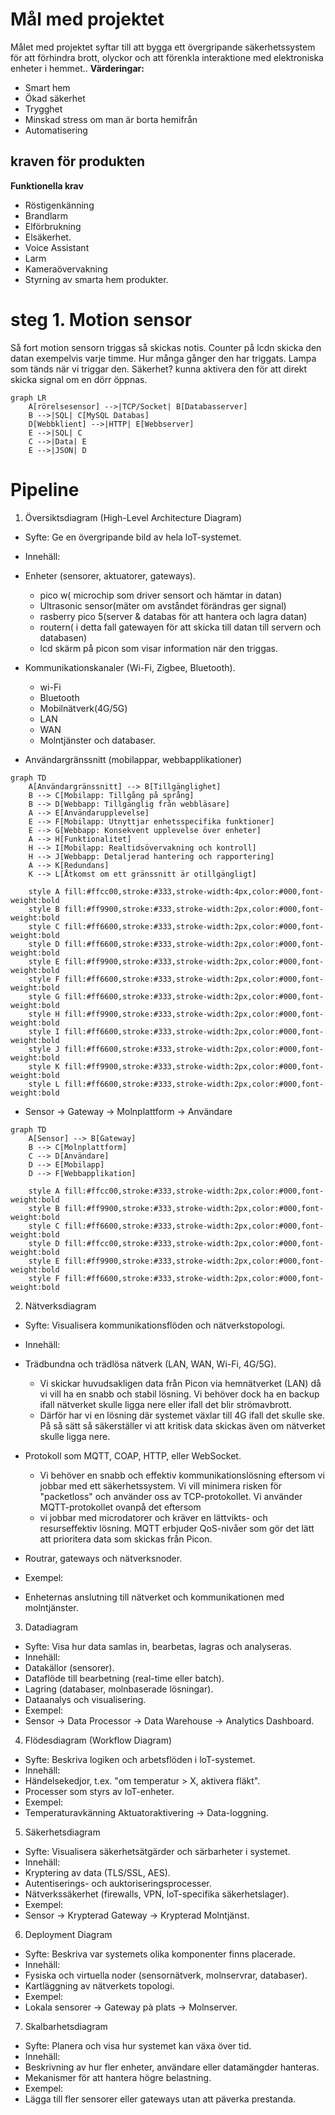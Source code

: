 # Mål med projektet
Målet med projektet syftar till att bygga ett övergripande säkerhetssystem för att förhindra brott, olyckor
och att förenkla interaktione med elektroniska enheter i hemmet..
**Värderingar:**
- Smart hem
- Ökad säkerhet
- Trygghet
- Minskad stress om man är borta hemifrån
- Automatisering
## kraven för produkten

**Funktionella krav**
- Röstigenkänning
- Brandlarm
- Elförbrukning
- Elsäkerhet.
- Voice Assistant
- Larm
- Kameraövervakning
- Styrning av smarta hem produkter.

# steg 1. Motion sensor
Så fort motion sensorn triggas så skickas notis.
Counter på lcdn skicka den datan exempelvis varje timme. Hur många gånger den har triggats.
Lampa som tänds när vi triggar den.
Säkerhet? kunna aktivera den för att direkt skicka signal om en dörr öppnas.
```mermaid
graph LR
    A[rörelsesensor] -->|TCP/Socket| B[Databasserver]
    B -->|SQL| C[MySQL Databas]
    D[Webbklient] -->|HTTP| E[Webbserver]
    E -->|SQL| C
    C -->|Data| E
    E -->|JSON| D
```
# Pipeline
1. Översiktsdiagram (High-Level Architecture Diagram)
- Syfte: Ge en övergripande bild av hela loT-systemet.
- Innehäll:
- Enheter (sensorer, aktuatorer, gateways).
    * pico w( microchip som driver sensort och hämtar in datan)
    * Ultrasonic sensor(mäter om avståndet förändras ger signal)
    * rasberry pico 5(server & databas för att hantera och lagra datan)
    * routern( i detta fall gatewayen för att skicka till datan till servern och databasen)
    * lcd skärm på picon som visar information när den triggas.
- Kommunikationskanaler (Wi-Fi, Zigbee, Bluetooth).
    - wi-Fi
    - Bluetooth
    - Mobilnätverk(4G/5G)
    - LAN
    - WAN
    - Molntjänster och databaser. 
  
- Användargränssnitt (mobilappar, webbapplikationer)

```mermaid
graph TD
    A[Användargränssnitt] --> B[Tillgänglighet]
    B --> C[Mobilapp: Tillgång på språng]
    B --> D[Webbapp: Tillgänglig från webbläsare]
    A --> E[Användarupplevelse]
    E --> F[Mobilapp: Utnyttjar enhetsspecifika funktioner]
    E --> G[Webbapp: Konsekvent upplevelse över enheter]
    A --> H[Funktionalitet]
    H --> I[Mobilapp: Realtidsövervakning och kontroll]
    H --> J[Webbapp: Detaljerad hantering och rapportering]
    A --> K[Redundans]
    K --> L[Åtkomst om ett gränssnitt är otillgängligt]

    style A fill:#ffcc00,stroke:#333,stroke-width:4px,color:#000,font-weight:bold
    style B fill:#ff9900,stroke:#333,stroke-width:2px,color:#000,font-weight:bold
    style C fill:#ff6600,stroke:#333,stroke-width:2px,color:#000,font-weight:bold
    style D fill:#ff6600,stroke:#333,stroke-width:2px,color:#000,font-weight:bold
    style E fill:#ff9900,stroke:#333,stroke-width:2px,color:#000,font-weight:bold
    style F fill:#ff6600,stroke:#333,stroke-width:2px,color:#000,font-weight:bold
    style G fill:#ff6600,stroke:#333,stroke-width:2px,color:#000,font-weight:bold
    style H fill:#ff9900,stroke:#333,stroke-width:2px,color:#000,font-weight:bold
    style I fill:#ff6600,stroke:#333,stroke-width:2px,color:#000,font-weight:bold
    style J fill:#ff6600,stroke:#333,stroke-width:2px,color:#000,font-weight:bold
    style K fill:#ff9900,stroke:#333,stroke-width:2px,color:#000,font-weight:bold
    style L fill:#ff6600,stroke:#333,stroke-width:2px,color:#000,font-weight:bold

```

- Sensor → Gateway → Molnplattform → Användare
  
```mermaid
graph TD
    A[Sensor] --> B[Gateway]
    B --> C[Molnplattform]
    C --> D[Användare]
    D --> E[Mobilapp]
    D --> F[Webbapplikation]

    style A fill:#ffcc00,stroke:#333,stroke-width:2px,color:#000,font-weight:bold
    style B fill:#ff9900,stroke:#333,stroke-width:2px,color:#000,font-weight:bold
    style C fill:#ff6600,stroke:#333,stroke-width:2px,color:#000,font-weight:bold
    style D fill:#ffcc00,stroke:#333,stroke-width:2px,color:#000,font-weight:bold
    style E fill:#ff9900,stroke:#333,stroke-width:2px,color:#000,font-weight:bold
    style F fill:#ff6600,stroke:#333,stroke-width:2px,color:#000,font-weight:bold
```



2. Nätverksdiagram
- Syfte: Visualisera kommunikationsflöden och nätverkstopologi.
- Innehäll:
- Trädbundna och trädlösa nätverk (LAN, WAN, Wi-Fi, 4G/5G).

	- Vi skickar huvudsakligen data från Picon via hemnätverket (LAN) då vi vill ha en snabb och stabil lösning. Vi behöver dock ha en backup ifall nätverket skulle ligga nere eller ifall det blir strömavbrott. 
	- Därför har vi en lösning där systemet växlar till 4G ifall det skulle ske. På så sätt så säkerställer vi att kritisk data skickas även om nätverket skulle ligga nere. 

- Protokoll som MQTT, COAP, HTTP, eller WebSocket.
	
	- Vi behöver en snabb och effektiv kommunikationslösning  eftersom vi jobbar med ett säkerhetssystem. Vi vill minimera risken för "packetloss" och använder oss av TCP-protokollet. Vi använder MQTT-protokollet ovanpå det eftersom
	- vi jobbar med microdatorer och kräver en lättvikts- och resurseffektiv lösning. MQTT erbjuder QoS-nivåer som gör det lätt att prioritera data som skickas från Picon. 

- Routrar, gateways och nätverksnoder.
- Exempel:
- Enheternas anslutning till nätverket och kommunikationen med molntjänster.

3. Datadiagram
- Syfte: Visa hur data samlas in, bearbetas, lagras och analyseras.
- Innehäll:
- Datakällor (sensorer).
- Dataflöde till bearbetning (real-time eller batch).
- Lagring (databaser, molnbaserade lösningar).
- Dataanalys och visualisering.
- Exempel:
- Sensor → Data Processor → Data Warehouse → Analytics Dashboard.

4. Flödesdiagram (Workflow Diagram)
- Syfte: Beskriva logiken och arbetsflöden i loT-systemet.
- Innehäll:
- Händelsekedjor, t.ex. "om temperatur > X, aktivera fläkt".
- Processer som styrs av loT-enheter.
- Exempel:
- Temperaturavkänning Aktuatoraktivering → Data-loggning.

5. Säkerhetsdiagram
- Syfte: Visualisera säkerhetsätgärder och särbarheter i systemet.
- Innehäll:
- Kryptering av data (TLS/SSL, AES).
- Autentiserings- och auktoriseringsprocesser.
- Nätverkssäkerhet (firewalls, VPN, loT-specifika säkerhetslager).
- Exempel:
-  Sensor → Krypterad Gateway → Krypterad Molntjänst.

6. Deployment Diagram
- Syfte: Beskriva var systemets olika komponenter finns placerade.
- Innehäll:
- Fysiska och virtuella noder (sensornätverk, molnservrar, databaser).
- Kartläggning av nätverkets topologi.
- Exempel:
- Lokala sensorer → Gateway pà plats → Molnserver.

7. Skalbarhetsdiagram
- Syfte: Planera och visa hur systemet kan växa över tid.
- Innehäll:
- Beskrivning av hur fler enheter, användare eller datamängder hanteras.
- Mekanismer för att hantera högre belastning.
- Exempel:
- Lägga till fler sensorer eller gateways utan att päverka prestanda.
